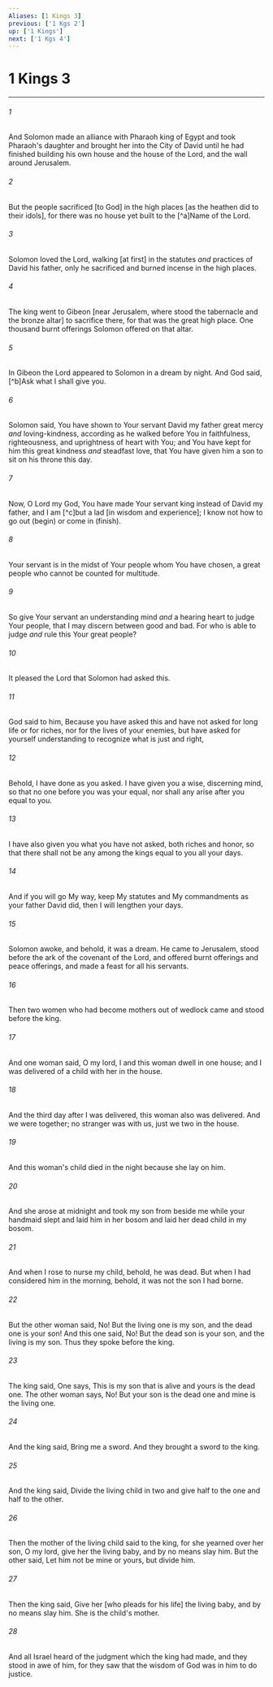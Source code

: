```yaml
---
Aliases: [1 Kings 3]
previous: ['1 Kgs 2']
up: ['1 Kings']
next: ['1 Kgs 4']
---
```

# 1 Kings 3

***














###### 1 






And Solomon made an alliance with Pharaoh king of Egypt and took Pharaoh's daughter and brought her into the City of David until he had finished building his own house and the house of the Lord, and the wall around Jerusalem. 













###### 2 






But the people sacrificed [to God] in the high places [as the heathen did to their idols], for there was no house yet built to the [^a]Name of the Lord. 













###### 3 






Solomon loved the Lord, walking [at first] in the statutes _and_ practices of David his father, only he sacrificed and burned incense in the high places. 













###### 4 






The king went to Gibeon [near Jerusalem, where stood the tabernacle and the bronze altar] to sacrifice there, for that was the great high place. One thousand burnt offerings Solomon offered on that altar. 













###### 5 






In Gibeon the Lord appeared to Solomon in a dream by night. And God said, [^b]Ask what I shall give you. 













###### 6 






Solomon said, You have shown to Your servant David my father great mercy _and_ loving-kindness, according as he walked before You in faithfulness, righteousness, and uprightness of heart with You; and You have kept for him this great kindness _and_ steadfast love, that You have given him a son to sit on his throne this day. 













###### 7 






Now, O Lord my God, You have made Your servant king instead of David my father, and I am [^c]but a lad [in wisdom and experience]; I know not how to go out (begin) or come in (finish). 













###### 8 






Your servant is in the midst of Your people whom You have chosen, a great people who cannot be counted for multitude. 













###### 9 






So give Your servant an understanding mind _and_ a hearing heart to judge Your people, that I may discern between good and bad. For who is able to judge _and_ rule this Your great people? 













###### 10 






It pleased the Lord that Solomon had asked this. 













###### 11 






God said to him, Because you have asked this and have not asked for long life or for riches, nor for the lives of your enemies, but have asked for yourself understanding to recognize what is just and right, 













###### 12 






Behold, I have done as you asked. I have given you a wise, discerning mind, so that no one before you was your equal, nor shall any arise after you equal to you. 













###### 13 






I have also given you what you have not asked, both riches and honor, so that there shall not be any among the kings equal to you all your days. 













###### 14 






And if you will go My way, keep My statutes and My commandments as your father David did, then I will lengthen your days. 













###### 15 






Solomon awoke, and behold, it was a dream. He came to Jerusalem, stood before the ark of the covenant of the Lord, and offered burnt offerings and peace offerings, and made a feast for all his servants. 













###### 16 






Then two women who had become mothers out of wedlock came and stood before the king. 













###### 17 






And one woman said, O my lord, I and this woman dwell in one house; and I was delivered of a child with her in the house. 













###### 18 






And the third day after I was delivered, this woman also was delivered. And we were together; no stranger was with us, just we two in the house. 













###### 19 






And this woman's child died in the night because she lay on him. 













###### 20 






And she arose at midnight and took my son from beside me while your handmaid slept and laid him in her bosom and laid her dead child in my bosom. 













###### 21 






And when I rose to nurse my child, behold, he was dead. But when I had considered him in the morning, behold, it was not the son I had borne. 













###### 22 






But the other woman said, No! But the living one is my son, and the dead one is your son! And this one said, No! But the dead son is your son, and the living is my son. Thus they spoke before the king. 













###### 23 






The king said, One says, This is my son that is alive and yours is the dead one. The other woman says, No! But your son is the dead one and mine is the living one. 













###### 24 






And the king said, Bring me a sword. And they brought a sword to the king. 













###### 25 






And the king said, Divide the living child in two and give half to the one and half to the other. 













###### 26 






Then the mother of the living child said to the king, for she yearned over her son, O my lord, give her the living baby, and by no means slay him. But the other said, Let him not be mine or yours, but divide him. 













###### 27 






Then the king said, Give her [who pleads for his life] the living baby, and by no means slay him. She is the child's mother. 













###### 28 






And all Israel heard of the judgment which the king had made, and they stood in awe of him, for they saw that the wisdom of God was in him to do justice.
